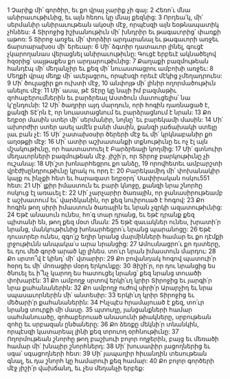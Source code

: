 1 Չարիք մի՛ գործիր, եւ քո վրայ չարիք չի գայ:
2 Հեռո՛ւ մնա անիրաւութիւնից, եւ այն հեռու կը մնայ քեզնից:
3 Որդեա՛կ, մի՛ սերմանիր անիրաւութեան ակօսի մէջ, որպէսզի այն եօթնապատիկ չհնձես:
4 Տիրոջից իշխանութիւն մի՛ խնդրիր եւ թագաւորից՝ փառքի աթոռ:
5 Տիրոջ առջեւ մի՛ փորձիր արդարանալ եւ թագաւորի առջեւ ճարտարախօս մի՛ երեւար:
6 Մի՛ ձգտիր դատաւոր լինել, գուցէ չկարողանաս վերացնել անիրաւութիւնը: Գուցէ երբեւէ ակնածելով հզօրից՝ սայթաքես քո արդարութիւնից:
7 Քաղաքի բազմութեան հանդէպ մի՛ մեղանչիր եւ քեզ մի՛ նուաստացրու ամբոխի առջեւ:
8 Մեղքի վրայ մեղք մի՛ աւելացրու, որպէսզի որեւէ մէկից չմեղադրուես:
9 Մի՛ ծուլացիր քո ուխտի մէջ,
10 անփոյթ մի՛ լինիր ողորմածութիւն անելու մէջ:
11 Մի՛ ասա, թէ Տէրը կը նայի իմ բազմաթիւ զոհաբերումներին եւ բարձրեալ Աստծուն մատուցելիս՝ նա կ՚ընդունի:
12 Մի՛ ծաղրիր այդ մարդուն, որի հոգին դառնացած է, քանզի Տէ՛րն է, որ նուաստացնում եւ բարձրացնում է նրան:
13 Քո եղբօր մասին ստեր մի՛ սերմանիր, նոյնը՝ եւ բարեկամի մասին:
14 Մի՛ ախորժիր ստեր ասել ամէն բանի մասին, քանզի յաճախակի ստելը լաւ բան չէ:
15 Մի՛ շատախօսիր ծերերի մէջ եւ մի՛ կրկնաբանիր քո աղօթքի մէջ:
16 Մի՛ ատիր աշխատանքի տքնութիւնը եւ ոչ էլ այն մշակութիւնը, որ հաստատուել է Բարձրեալի կողմից:
17 Մի՛ գտնուիր մեղաւորների բազմութեան մէջ. յիշի՛ր, որ Տիրոջ բարկութիւնը չի ուշանայ:
18 Մի՛շտ խոնարհեցրու քո անձը,
19 որովհետեւ ամբարշտի վրէժխընդրութիւնը կրակ ու որդ է:
20 Բարեկամիդ մի՛ փոխանակիր կայք ու ինչքի հետ եւ հարազատ եղբօրդ՝ Սափիրական ոսկու551 հետ:
21 Մի՛ լքիր իմաստուն եւ բարի կնոջը, քանզի նրա շնորհը ոսկուց էլ առաւել է:
22 Մի՛ չարչարիր ծառային, որ ջանասիրութեամբ է աշխատում եւ՝ վարձկանին, որ քեզ նուիրուած է հոգով:
23 Քո հոգին թող սիրի իմաստուն ծառային եւ նրան չզրկի ազատութիւնից:
24 Եթէ անասուն ունես, հո՛գ տար դրանց, եւ եթէ դրանք քեզ պիտանի են, թող քեզ մօտ մնան:
25 Եթէ զաւակներ ունես, խրատի՛ր նրանց, մանկութիւնից խոնարհեցրո՛ւ նրանց պարանոցը:
26 Եթէ դուստրեր ունես, զգո՛յշ եղիր նրանց մարմինների համար եւ քո դէմքի լրջութիւնն անպակա՛ս արա նրանցից:
27 Ամուսնացրո՛ւ քո դստերը, եւ դու մեծ գործ արած կը լինես. տո՛ւր նրան իմաստուն մարդու:
28 Քո սրտո՞վ է կինդ՝ մի՛ վտարիր:
29 Քո բովանդակ հոգով պատուի՛ր հօրդ եւ մի՛ մոռացիր մօրդ երկունքը:
30 Յիշի՛ր, որ դու նրանցից ես ծնուել եւ ի՞նչ կարող ես հատուցել նրանց՝ քեզ նրանց տուածի փոխարէն:
31 Քո ամբողջ սրտով երկի՛ւղ կրիր Տիրոջից եւ յարգի՛ր նրա քահանաներին:
32 Քո ամբողջ ուժով սիրի՛ր Արարչիդ եւ նրա սպասաւորներին մի՛ անտեսիր:
33 Երկի՛ւղ կրիր Տիրոջից եւ մեծարի՛ր քահանաներին:
34 Ինչպէս հրամայուած է քեզ, տո՛ւր նրանց տուրքի մի մասը.
35 պտուղը, յանցանքների համար սահմանուածը, զոհաբերուած անասունի թիակները, սրբութեան զոհը եւ սրբազան ընծաները:
36 Քո ձեռքը մեկնի՛ր տնանկին, որպէսզի կատարեալ լինի քեզ տրուող օրհնութիւնը:
37 Ողորմութեան շնորհը թող բաշխուի բոլոր ողջերին, բայց եւ մեռածի համար մի՛ խնայիր շնորհներդ:
38 Մի՛ խուսափիր լացողներից եւ սգա՛ սգացողների հետ:
39 Մի՛ յապաղիր հիւանդին տեսութեան գնալ, եւ դա շնորհ կը համարուի քեզ համար:
40 Քո բոլոր գործերի մէջ յիշի՛ր վախճանդ, եւ չես մեղանչի երբեք:
